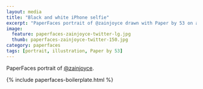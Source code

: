 ```yaml
---
layout: media
title: "Black and white iPhone selfie"
excerpt: "PaperFaces portrait of @zainjoyce drawn with Paper by 53 on an iPad."
image: 
  feature: paperfaces-zainjoyce-twitter-lg.jpg
  thumb: paperfaces-zainjoyce-twitter-150.jpg
category: paperfaces
tags: [portrait, illustration, Paper by 53]
---
```


PaperFaces portrait of [@zainjoyce](http://twitter.com/zainjoyce).

{% include paperfaces-boilerplate.html %}